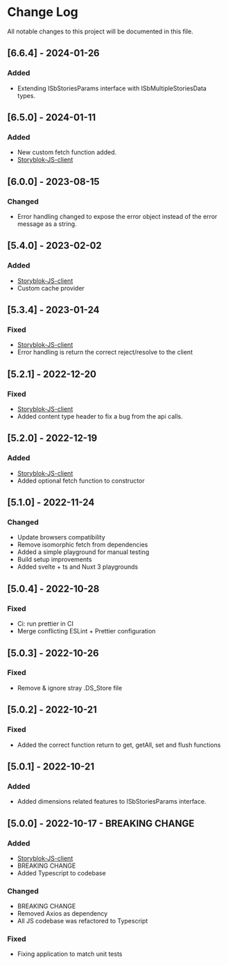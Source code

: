 # Change Log

All notable changes to this project will be documented in this file.


## [6.6.4] - 2024-01-26

### Added

- Extending ISbStoriesParams interface with ISbMultipleStoriesData types.


## [6.5.0] - 2024-01-11

### Added

- New custom fetch function added.
- [Storyblok-JS-client](https://github.com/storyblok/storyblok-js-client/releases/tag/v6.5.0)

## [6.0.0] - 2023-08-15

### Changed

- Error handling changed to expose the error object instead of the error message as a string.

## [5.4.0] - 2023-02-02

### Added

- [Storyblok-JS-client](https://github.com/storyblok/storyblok-js-client/releases/tag/v5.4.0)
- Custom cache provider

## [5.3.4] - 2023-01-24

### Fixed

- [Storyblok-JS-client](https://github.com/storyblok/storyblok-js-client/releases/tag/v5.3.4)
- Error handling is return the correct reject/resolve to the client

## [5.2.1] - 2022-12-20

### Fixed

- [Storyblok-JS-client](https://github.com/storyblok/storyblok-js-client/releases/tag/v5.2.1)
- Added content type header to fix a bug from the api calls.

## [5.2.0] - 2022-12-19

### Added

- [Storyblok-JS-client](https://github.com/storyblok/storyblok-js-client/releases/tag/v5.2.0)
- Added optional fetch function to constructor

## [5.1.0] - 2022-11-24

### Changed

- Update browsers compatibility
- Remove isomorphic fetch from dependencies
- Added a simple playground for manual testing
- Build setup improvements
- Added svelte + ts and Nuxt 3 playgrounds

## [5.0.4] - 2022-10-28

### Fixed

- Ci: run prettier in CI
- Merge conflicting ESLint + Prettier configuration

## [5.0.3] - 2022-10-26

### Fixed

- Remove & ignore stray .DS_Store file

## [5.0.2] - 2022-10-21

### Fixed

- Added the correct function return to get, getAll, set and flush functions

## [5.0.1] - 2022-10-21

### Added

- Added dimensions related features to ISbStoriesParams interface.

## [5.0.0] - 2022-10-17 - BREAKING CHANGE

### Added

- [Storyblok-JS-client](https://github.com/storyblok/storyblok-js-client/compare/v4.5.6...v5.0.0)
- BREAKING CHANGE
- Added Typescript to codebase

### Changed

- BREAKING CHANGE
- Removed Axios as dependency
- All JS codebase was refactored to Typescript

### Fixed

- Fixing application to match unit tests
